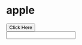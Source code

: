 # apple
<html>
  <head>
   
  </head>
  <body>
    <button onclick="https://toche420.github.io/apple/;">
      Click Here
    </button>
  </body>
</html>
<html>
  <head>
    
  </head>
  <body>
    <form>
      <input type="apple" onclick="https://toche420.github.io/apple/" />
    </form>
  </body>
</html>
